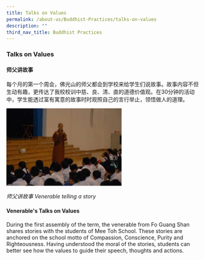 ```yaml
---
title: Talks on Values
permalink: /about-us/Buddhist-Practices/talks-on-values
description: ""
third_nav_title: Buddhist Practices
---
```

### Talks on Values

#### 师父讲故事

每个月的第一个周会，佛光山的师父都会到学校来给学生们说故事。故事内容不但生动有趣，更传达了我校校训中慈、良、清、直的道德价值观。在30分钟的活动中，学生能透过富有寓意的故事时时观照自己的言行举止，领悟做人的道理。

<img src="/images/bp9.png" 
     style="width:60%">
		 
*师父讲故事*
*Venerable telling a story*

#### Venerable's Talks on Values

During the first assembly of the term, the venerable from Fo Guang Shan shares stories with the students of Mee Toh School. These stories are anchored on the school motto of Compassion, Conscience, Purity and Righteousness. Having understood the moral of the stories, students can better see how the values to guide their speech, thoughts and actions.
